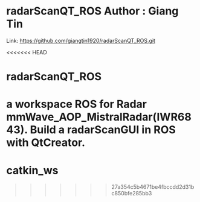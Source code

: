# radarScanQT_ROS Author : Giang Tin
Link: https://github.com/giangtin1920/radarScanQT_ROS.git

<<<<<<< HEAD
# radarScanQT_ROS
a workspace ROS for Radar mmWave_AOP_MistralRadar(IWR6843). Build a radarScanGUI in ROS with QtCreator.
=======
# catkin_ws
>>>>>>> 27a354c5b4671be4fbccdd2d31bc850bfe285bb3
